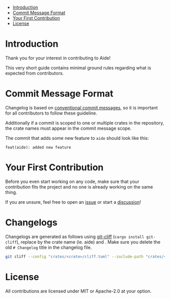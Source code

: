- [Introduction](#introduction)
- [Commit Message Format](#commit-message-format)
- [Your First Contribution](#your-first-contribution)
- [License](#license)

# Introduction

Thank you for your interest in contributing to Aide!

This very short guide contains minimal ground rules regarding
what is expected from contributors.

# Commit Message Format

Changelog is based on [conventional commit messages](https://www.conventionalcommits.org/en/v1.0.0/), so it is important for all contributors to follow these guideline.

Additionally if a commit is scoped to one or multiple crates in the repository, the crate names must appear in the commit message scope.

The commit that adds some new feature to `aide` should look like this:

```
feat(aide): added new feature
```

# Your First Contribution

Before you even start working on any code, make sure that your contribution fits the project
and no one is already working on the same thing.

If you are unsure, feel free to open an [issue](https://github.com/tamasfe/aide/issues) or start a [discussion](https://github.com/tamasfe/aide/discussions)!

# Changelogs

Changelogs are generated as follows using [git-cliff](https://git-cliff.org/docs/) (`cargo install git-cliff`), replace <crate> by the crate name (ie. aide) and <version by the next version>.
Make sure you delete the old `# Changelog` title in the changelog file.

```sh
git cliff --config "crates/<crate>/cliff.toml" --include-path "crates/<crate>/**/*" --unreleased --tag <version> --prepend crates/<crate>/CHANGELOG.md
```

# License

All contributions are licensed under MIT or Apache-2.0 at your option.
